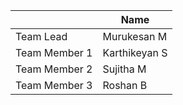 |               | Name             |
|---------------|------------------|
| Team Lead     | Murukesan M      |
| Team Member 1 | Karthikeyan S    |
| Team Member 2 | Sujitha M        |
| Team Member 3 | Roshan B         |